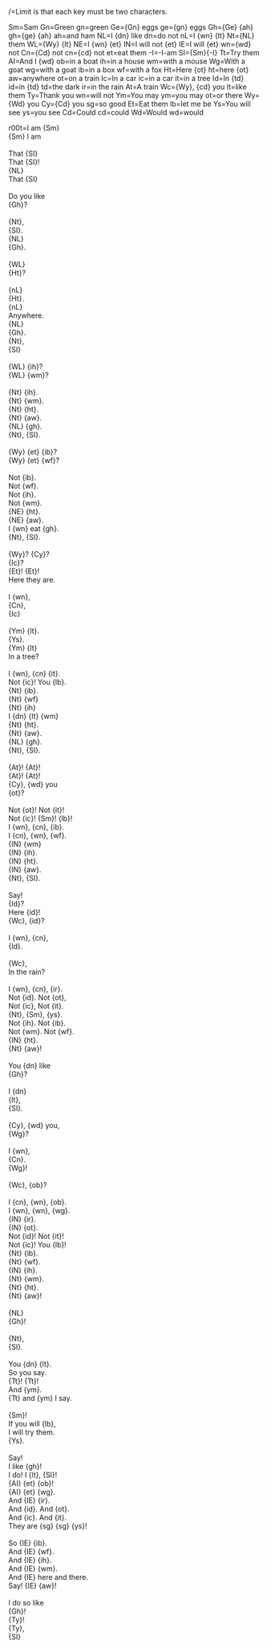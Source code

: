 /=Limit is that each key must be two characters.

Sm=Sam
Gn=Green
gn=green
Ge={Gn} eggs
ge={gn} eggs
Gh={Ge} {ah}
gh={ge} {ah}
ah=and ham
NL=I {dn} like
dn=do not
nL=I {wn} {lt}
Nt={NL} them
WL={Wy} {lt}
NE=I {wn} {et}
IN=I will not {et}
IE=I will {et}
wn={wd} not
Cn={Cd} not
cn={cd} not
et=eat them
-I=-I-am
SI={Sm}{-I}
Tt=Try them
AI=And I {wd}
ob=in a boat
ih=in a house
wm=with a mouse
Wg=With a goat
wg=with a goat
ib=in a box
wf=with a fox
Ht=Here {ot}
ht=here {ot}
aw=anywhere
ot=on a train
Ic=In a car
ic=in a car
it=in a tree
Id=In {td}
id=in {td}
td=the dark
ir=in the rain
At=A train
Wc={Wy}, {cd} you
lt=like them
Ty=Thank you
wn=will not
Ym=You may
ym=you may
ot=or there
Wy={Wd} you
Cy={Cd} you
sg=so good
Et=Eat them
lb=let me be
Ys=You will see
ys=you see
Cd=Could
cd=could
Wd=Would
wd=would


r00t=I am {Sm}<br>{Sm} I am<br><br>That {SI}<br>That {SI}!<br>{NL}<br>That {SI}<br><br>Do you like<br>{Gh}?<br><br>{Nt},<br>{SI}.<br>{NL}<br>{Gh}.<br><br>{WL}<br>{Ht}?<br><br>{nL}<br>{Ht}.<br>{nL}<br>Anywhere.<br>{NL}<br>{Gh}.<br>{Nt},<br>{SI}<br><br>{WL} {ih}?<br>{WL} {wm}?<br><br>{Nt} {ih}.<br>{Nt} {wm}.<br>{Nt} {ht}.<br>{Nt} {aw}.<br>{NL} {gh}.<br>{Nt}, {SI}.<br><br>{Wy} {et} {ib}?<br>{Wy} {et} {wf}?<br><br>Not {ib}.<br>Not {wf}.<br>Not {ih}.<br>Not {wm}.<br>{NE} {ht}.<br>{NE} {aw}.<br>I {wn} eat {gh}.<br>{Nt}, {SI}.<br><br>{Wy}? {Cy}?<br>{Ic}?<br>{Et}! {Et}!<br>Here they are.<br><br>I {wn},<br>{Cn},<br>{Ic}<br><br>{Ym} {lt}.<br>{Ys}.<br>{Ym} {lt}<br>In a tree?<br><br>I {wn}, {cn} {it}.<br>Not {ic}! You {lb}.<br>{Nt} {ib}.<br>{Nt} {wf}<br>{Nt} {ih}<br>I {dn} {lt} {wm}<br>{Nt} {ht}.<br>{Nt} {aw}.<br>{NL} {gh}.<br>{Nt}, {SI}.<br><br>{At}! {At}!<br>{At}! {At}!<br>{Cy}, {wd} you<br>{ot}?<br><br>Not {ot}! Not {it}!<br>Not {ic}! {Sm}! {lb}!<br>I {wn}, {cn}, {ib}.<br>I {cn}, {wn}, {wf}.<br>{IN} {wm}<br>{IN} {ih}.<br>{IN} {ht}.<br>{IN} {aw}.<br>{Nt}, {SI}.<br><br>Say!<br>{Id}?<br>Here {id}!<br>{Wc}, {id}?<br><br>I {wn}, {cn},<br>{Id}.<br><br>{Wc},<br>In the rain?<br><br>I {wn}, {cn}, {ir}.<br>Not {id}. Not {ot},<br>Not {ic}, Not {it}.<br>{Nt}, {Sm}, {ys}.<br>Not {ih}. Not {ib}.<br>Not {wm}. Not {wf}.<br>{IN} {ht}.<br>{Nt} {aw}!<br><br>You {dn} like<br>{Gh}?<br><br>I {dn}<br>{lt},<br>{SI}.<br><br>{Cy}, {wd} you,<br>{Wg}?<br><br>I {wn},<br>{Cn}.<br>{Wg}!<br><br>{Wc}, {ob}?<br><br>I {cn}, {wn}, {ob}.<br>I {wn}, {wn}, {wg}.<br>{IN} {ir}.<br>{IN} {ot}.<br>Not {id}! Not {it}!<br>Not {ic}! You {lb}!<br>{Nt} {ib}.<br>{Nt} {wf}.<br>{IN} {ih}.<br>{Nt} {wm}.<br>{Nt} {ht}.<br>{Nt} {aw}!<br><br>{NL}<br>{Gh}!<br><br>{Nt},<br>{SI}.<br><br>You {dn} {lt}.<br>So you say.<br>{Tt}! {Tt}!<br>And {ym}.<br>{Tt} and {ym} I say.<br><br>{Sm}!<br>If you will {lb},<br>I will try them.<br>{Ys}.<br><br>Say!<br>I like {gh}!<br>I do! I {lt}, {SI}!<br>{AI} {et} {ob}!<br>{AI} {et} {wg}.<br>And {IE} {ir}.<br>And {id}. And {ot}.<br>And {ic}. And {it}.<br>They are {sg} {sg} {ys}!<br><br>So {IE} {ib}.<br>And {IE} {wf}.<br>And {IE} {ih}.<br>And {IE} {wm}.<br>And {IE} here and there.<br>Say! {IE} {aw}!<br><br>I do so like<br>{Gh}!<br>{Ty}!<br>{Ty},<br>{SI}
